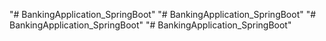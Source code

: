 "# BankingApplication_SpringBoot" 
"# BankingApplication_SpringBoot" 
"# BankingApplication_SpringBoot" 
"# BankingApplication_SpringBoot" 
